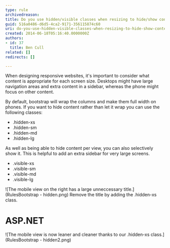 ```yaml
---
type: rule
archivedreason: 
title: Do you use hidden/visible classes when resizing to hide/show content?
guid: 516a0486-d6d5-4ca2-9171-356115874c60
uri: do-you-use-hidden-visible-classes-when-resizing-to-hide-show-content
created: 2014-06-18T05:16:40.0000000Z
authors:
- id: 37
  title: Ben Cull
related: []
redirects: []

---
```


When designing responsive websites, it's important to consider what content is appropriate for each screen size. Desktops might have large navigation areas and extra content in a sidebar, whereas the phone might focus on other content.

<!--endintro-->

By default, bootstrap will wrap the columns and make them full width on phones. If you want to hide content rather than let it wrap you can use the following classes:

* .hidden-xs
* .hidden-sm
* .hidden-md
* .hidden-lg


As well as being able to hide content per view, you can also selectively show it. This is helpful to add an extra sidebar for very large screens.

* .visible-xs
* .visible-sm
* .visible-md
* .visible-lg


![The mobile view on the right has a large unneccessary title.](RulesBootstrap - hidden.png)
Remove the title by adding the .hidden-xs class.



# ASP.NET


![The mobile view is now leaner and cleaner thanks to our .hidden-xs class.](RulesBootstrap - hidden2.png)
